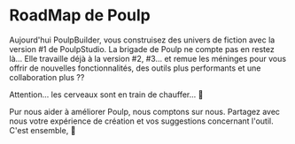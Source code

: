# RoadMap de Poulp

Aujourd'hui PoulpBuilder, vous construisez des univers de fiction avec la version \#1 de PoulpStudio. La brigade de Poulp ne compte pas en restez là... Elle travaille déjà à la version \#2, \#3... et remue les méninges pour vous offrir de nouvelles fonctionnalités, des outils plus performants et une collaboration plus ?? 

Attention... les cerveaux sont en train de chauffer... 🤯

Pur nous aider à améliorer Poulp, nous comptons sur nous. Partagez avec nous votre expérience de création et vos suggestions concernant l'outil. C'est ensemble,  🤝

